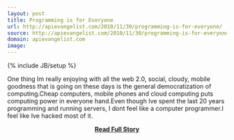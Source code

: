```yaml
---
layout: post
title: Programming is for Everyone
url: http://apievangelist.com/2010/11/30/programming-is-for-everyone/
source: http://apievangelist.com/2010/11/30/programming-is-for-everyone/
domain: apievangelist.com
image: 
---
```

{% include JB/setup %}<p>One thing Im really enjoying with all the web 2.0, social, cloudy, mobile goodness that is going on these days is the general democratization of computing.Cheap computers, mobile phones and cloud computing puts computing power in everyone hand.Even though Ive spent the last 20 years programming and running servers, I dont feel like a computer programmer.I feel like Ive hacked most of it.</p>
<center><p><a href="http://apievangelist.com/2010/11/30/programming-is-for-everyone/" style='padding:25px; font-sze:18px; font-weight: bold;'>Read Full Story</a></p></center>
